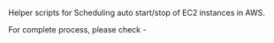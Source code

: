 Helper scripts for Scheduling auto start/stop of EC2 instances in AWS.

For complete process, please check - 